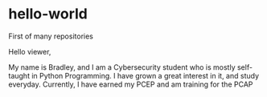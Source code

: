 # hello-world
First of many repositories

Hello viewer,

My name is Bradley, and I am a Cybersecurity student who is mostly self-taught in Python Programming.
I have grown a great interest in it, and study everyday. Currently, I have earned my PCEP and am training for the PCAP
